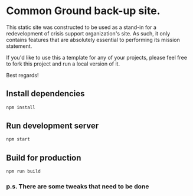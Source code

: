 # Common Ground back-up site.

This static site was constructed to be used as a stand-in for a redevelopment of crisis support organization's site. As such, it only contains features that are absolutely essential to performing its mission statement.

If you'd like to use this a template for any of your projects, please feel free to fork this project and run a local version of it.

Best regards!

## Install dependencies

```sh
npm install
```

## Run development server

```sh
npm start
```

## Build for production

```sh
npm run build
```

### p.s. There are some tweaks that need to be done
